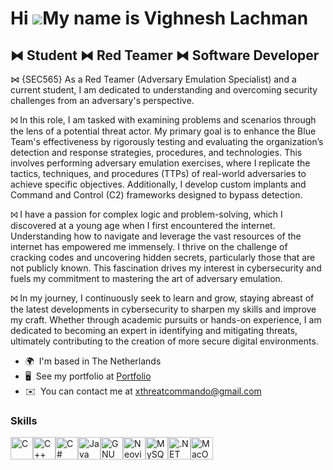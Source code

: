 Hi ![](https://user-images.githubusercontent.com/18350557/176309783-0785949b-9127-417c-8b55-ab5a4333674e.gif)My name is Vighnesh Lachman
========================================================================================================================================

[](./dossier.mp4)

⧓ Student ⧓ Red Teamer ⧓ Software Developer
-------------------------------------------

⋈ {SEC565} As a Red Teamer (Adversary Emulation Specialist) and a current student, I am dedicated to understanding and overcoming security challenges from an adversary's perspective.

⨝ In this role, I am tasked with examining problems and scenarios through the lens of a potential threat actor. My primary goal is to enhance the Blue Team's effectiveness by rigorously testing and evaluating the organization’s detection and response strategies, procedures, and technologies. This involves performing adversary emulation exercises, where I replicate the tactics, techniques, and procedures (TTPs) of real-world adversaries to achieve specific objectives. Additionally, I develop custom implants and Command and Control (C2) frameworks designed to bypass detection. 

⨝ I have a passion for complex logic and problem-solving, which I discovered at a young age when I first encountered the internet. Understanding how to navigate and leverage the vast resources of the internet has empowered me immensely. I thrive on the challenge of cracking codes and uncovering hidden secrets, particularly those that are not publicly known. This fascination drives my interest in cybersecurity and fuels my commitment to mastering the art of adversary emulation.

 ⨝ In my journey, I continuously seek to learn and grow, staying abreast of the latest developments in cybersecurity to sharpen my skills and improve my craft. Whether through academic pursuits or hands-on experience, I am dedicated to becoming an expert in identifying and mitigating threats, ultimately contributing to the creation of more secure digital environments.

*   🌍  I'm based in The Netherlands
*   🖥️  See my portfolio at [Portfolio](http://vighnesh.nl/)
*   ✉️  You can contact me at [xthreatcommando@gmail.com](mailto:xthreatcommando@gmail.com)

### Skills 
<p align="left">
<a href="https://docs.microsoft.com/en-us/cpp/?view=msvc-170" target="_blank" rel="noreferrer"><img src="https://raw.githubusercontent.com/danielcranney/readme-generator/main/public/icons/skills/c-colored.svg" width="36" height="36" alt="C" /></a><a href="https://docs.microsoft.com/en-us/cpp/?view=msvc-170" target="_blank" rel="noreferrer"><img src="https://raw.githubusercontent.com/danielcranney/readme-generator/main/public/icons/skills/cplusplus-colored.svg" width="36" height="36" alt="C++" /></a><a href="https://docs.microsoft.com/en-us/dotnet/csharp/" target="_blank" rel="noreferrer"><img src="https://raw.githubusercontent.com/danielcranney/readme-generator/main/public/icons/skills/csharp-colored.svg" width="36" height="36" alt="C#" /></a><a href="https://www.oracle.com/java/" target="_blank" rel="noreferrer"><img src="https://raw.githubusercontent.com/danielcranney/readme-generator/main/public/icons/skills/java-colored.svg" width="36" height="36" alt="Java" /></a><a href="https://www.gnu.org/software/bash/" target="_blank" rel="noreferrer"><img src="https://raw.githubusercontent.com/danielcranney/readme-generator/main/public/icons/skills/gnubash.svg" width="36" height="36" alt="GNU Bash" /></a><a href="https://neovim.io/" target="_blank" rel="noreferrer"><img src="https://raw.githubusercontent.com/danielcranney/readme-generator/main/public/icons/skills/neovim.svg" width="36" height="36" alt="Neovim" /></a><a href="https://www.mysql.com/" target="_blank" rel="noreferrer"><img src="https://raw.githubusercontent.com/danielcranney/readme-generator/main/public/icons/skills/mysql-colored.svg" width="36" height="36" alt="MySQL" /></a><a href="https://dotnet.microsoft.com/en-us/" target="_blank" rel="noreferrer"><img src="https://raw.githubusercontent.com/danielcranney/readme-generator/main/public/icons/skills/dot-net-colored.svg" width="36" height="36" alt=".NET" /></a><a href="https://apple.com" target="_blank" rel="noreferrer"><img src="https://raw.githubusercontent.com/danielcranney/readme-generator/main/public/icons/skills/macos-colored-dark.svg" width="36" height="36" alt="MacOS" /></a>
                    </p>
                    
                   
